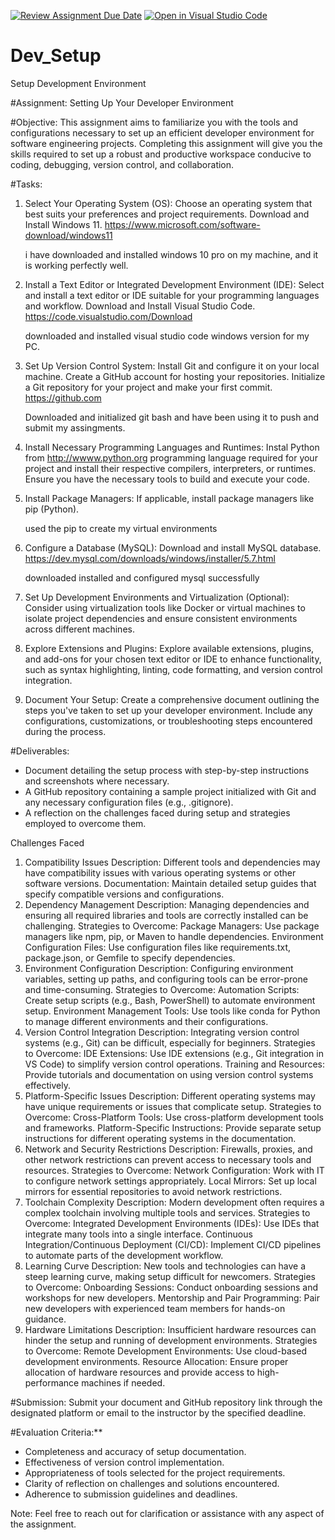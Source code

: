 [![Review Assignment Due Date](https://classroom.github.com/assets/deadline-readme-button-22041afd0340ce965d47ae6ef1cefeee28c7c493a6346c4f15d667ab976d596c.svg)](https://classroom.github.com/a/vbnbTt5m)
[![Open in Visual Studio Code](https://classroom.github.com/assets/open-in-vscode-2e0aaae1b6195c2367325f4f02e2d04e9abb55f0b24a779b69b11b9e10269abc.svg)](https://classroom.github.com/online_ide?assignment_repo_id=15289382&assignment_repo_type=AssignmentRepo)
# Dev_Setup
Setup Development Environment

#Assignment: Setting Up Your Developer Environment

#Objective:
This assignment aims to familiarize you with the tools and configurations necessary to set up an efficient developer environment for software engineering projects. Completing this assignment will give you the skills required to set up a robust and productive workspace conducive to coding, debugging, version control, and collaboration.

#Tasks:

1. Select Your Operating System (OS):
   Choose an operating system that best suits your preferences and project requirements. Download and Install Windows 11. https://www.microsoft.com/software-download/windows11

   i have downloaded and installed windows 10 pro on my machine, and it is working perfectly well.

2. Install a Text Editor or Integrated Development Environment (IDE):
   Select and install a text editor or IDE suitable for your programming languages and workflow. Download and Install Visual Studio Code. https://code.visualstudio.com/Download

   downloaded and installed visual studio code windows version for my PC.


3. Set Up Version Control System:
   Install Git and configure it on your local machine. Create a GitHub account for hosting your repositories. Initialize a Git repository for your project and make your first commit. https://github.com

   Downloaded and initialized git bash and have been using it to push and submit my assingments.

4. Install Necessary Programming Languages and Runtimes:
  Instal Python from http://wwww.python.org programming language required for your project and install their respective compilers, interpreters, or runtimes. Ensure you have the necessary tools to build and execute your code.

5. Install Package Managers:
   If applicable, install package managers like pip (Python).

   used the pip to create my virtual environments

6. Configure a Database (MySQL):
   Download and install MySQL database. https://dev.mysql.com/downloads/windows/installer/5.7.html

   downloaded installed and configured mysql successfully

7. Set Up Development Environments and Virtualization (Optional):
   Consider using virtualization tools like Docker or virtual machines to isolate project dependencies and ensure consistent environments across different machines.

8. Explore Extensions and Plugins:
   Explore available extensions, plugins, and add-ons for your chosen text editor or IDE to enhance functionality, such as syntax highlighting, linting, code formatting, and version control integration.

9. Document Your Setup:
    Create a comprehensive document outlining the steps you've taken to set up your developer environment. Include any configurations, customizations, or troubleshooting steps encountered during the process. 

#Deliverables:
- Document detailing the setup process with step-by-step instructions and screenshots where necessary.
- A GitHub repository containing a sample project initialized with Git and any necessary configuration files (e.g., .gitignore).
- A reflection on the challenges faced during setup and strategies employed to overcome them.

Challenges Faced 
1. Compatibility Issues
Description: Different tools and dependencies may have compatibility issues with various operating systems or other software versions.
Documentation: Maintain detailed setup guides that specify compatible versions and configurations.
2. Dependency Management
Description: Managing dependencies and ensuring all required libraries and tools are correctly installed can be challenging.
Strategies to Overcome:
Package Managers: Use package managers like npm, pip, or Maven to handle dependencies.
Environment Configuration Files: Use configuration files like requirements.txt, package.json, or Gemfile to specify dependencies.
3. Environment Configuration
Description: Configuring environment variables, setting up paths, and configuring tools can be error-prone and time-consuming.
Strategies to Overcome:
Automation Scripts: Create setup scripts (e.g., Bash, PowerShell) to automate environment setup.
Environment Management Tools: Use tools like conda for Python to manage different environments and their configurations.
4. Version Control Integration
Description: Integrating version control systems (e.g., Git) can be difficult, especially for beginners.
Strategies to Overcome:
IDE Extensions: Use IDE extensions (e.g., Git integration in VS Code) to simplify version control operations.
Training and Resources: Provide tutorials and documentation on using version control systems effectively.
5. Platform-Specific Issues
Description: Different operating systems may have unique requirements or issues that complicate setup.
Strategies to Overcome:
Cross-Platform Tools: Use cross-platform development tools and frameworks.
Platform-Specific Instructions: Provide separate setup instructions for different operating systems in the documentation.
6. Network and Security Restrictions
Description: Firewalls, proxies, and other network restrictions can prevent access to necessary tools and resources.
Strategies to Overcome:
Network Configuration: Work with IT to configure network settings appropriately.
Local Mirrors: Set up local mirrors for essential repositories to avoid network restrictions.
7. Toolchain Complexity
Description: Modern development often requires a complex toolchain involving multiple tools and services.
Strategies to Overcome:
Integrated Development Environments (IDEs): Use IDEs that integrate many tools into a single interface.
Continuous Integration/Continuous Deployment (CI/CD): Implement CI/CD pipelines to automate parts of the development workflow.
8. Learning Curve
Description: New tools and technologies can have a steep learning curve, making setup difficult for newcomers.
Strategies to Overcome:
Onboarding Sessions: Conduct onboarding sessions and workshops for new developers.
Mentorship and Pair Programming: Pair new developers with experienced team members for hands-on guidance.
9. Hardware Limitations
Description: Insufficient hardware resources can hinder the setup and running of development environments.
Strategies to Overcome:
Remote Development Environments: Use cloud-based development environments.
Resource Allocation: Ensure proper allocation of hardware resources and provide access to high-performance machines if needed.



#Submission:
Submit your document and GitHub repository link through the designated platform or email to the instructor by the specified deadline.

#Evaluation Criteria:**
- Completeness and accuracy of setup documentation.
- Effectiveness of version control implementation.
- Appropriateness of tools selected for the project requirements.
- Clarity of reflection on challenges and solutions encountered.
- Adherence to submission guidelines and deadlines.

Note: Feel free to reach out for clarification or assistance with any aspect of the assignment.
